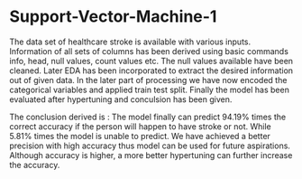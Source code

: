 # Support-Vector-Machine-1
The data set of healthcare stroke is available with various inputs. Information of all sets of columns has been derived using basic commands info, head, null values, count values etc. The null values available have been cleaned. Later EDA has been incorporated to extract the desired information out of given data. In the later part of processing we have now encoded the categorical variables and applied train test split. Finally the model has been evaluated after hypertuning and conculsion has been given. 

The conclusion derived is : The model finally can predict 94.19% times the correct accuracy if the person will happen to have stroke or not. While 5.81% times the model is unable to predict. We have achieved a better precision with high accuracy thus model can be used for future aspirations. Although accuracy is higher, a more better hypertuning can further increase the accuracy.

